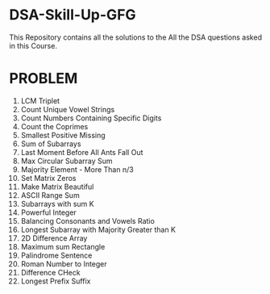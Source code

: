 # DSA-Skill-Up-GFG
This Repository contains all the solutions to the All the DSA questions asked in this Course. 

# PROBLEM 
1. LCM Triplet
2. Count Unique Vowel Strings
3. Count Numbers Containing Specific Digits
4. Count the Coprimes
5. Smallest Positive Missing
6. Sum of Subarrays
7. Last Moment Before All Ants Fall Out
8. Max Circular Subarray Sum
9. Majority Element - More Than n/3
10. Set Matrix Zeros
11. Make Matrix Beautiful
12. ASCII Range Sum
13. Subarrays with sum K
14. Powerful Integer
15. Balancing Consonants and Vowels Ratio
16. Longest Subarray with Majority Greater than K
17. 2D Difference Array
18. Maximum sum Rectangle
19. Palindrome Sentence
20. Roman Number to Integer
21. Difference CHeck
22. Longest Prefix Suffix
